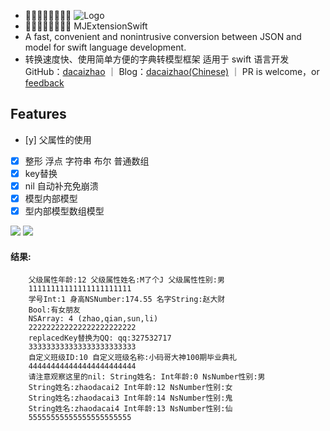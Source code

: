 - 💐💐💐💐💐💐💐💐
![Logo](https://static.oschina.net/uploads/user/593/1186234_100.jpeg?t=1480245299000)
- 💐💐💐💐💐💐💐💐
MJExtensionSwift
- A fast, convenient and nonintrusive conversion between JSON and model for swift language development.
- 转换速度快、使用简单方便的字典转模型框架 适用于 swift 语言开发
GitHub：[dacaizhao](https://github.com/dacaizhao) ｜ Blog：[dacaizhao(Chinese)](http://my.oschina.net/zhaodacai) ｜ PR is welcome，or [feedback](mailto:327532817@qq.com)

## Features
- [y] 父属性的使用
- [x] 整形 浮点 字符串 布尔 普通数组
- [x] key替换
- [x] nil 自动补充免崩溃
- [x] 模型内部模型
- [x] 型内部模型数组模型

![](https://github.com/dacaizhao/MJExtensionSwift/blob/master/MJExtensionSwift/Assets.xcassets/dict.imageset/dict.png?raw=true)
![](https://github.com/dacaizhao/MJExtensionSwift/blob/master/MJExtensionSwift/Assets.xcassets/func.imageset/func.png?raw=true)

#### 结果:
        父级属性年龄:12 父级属性姓名:M了个J 父级属性性别:男
        11111111111111111111111
        学号Int:1 身高NSNumber:174.55 名字String:赵大财
        Bool:有女朋友
        NSArray: 4 (zhao,qian,sun,li)
        222222222222222222222222
        replacedKey替换为QQ: qq:327532717
        333333333333333333333333
        自定义班级ID:10 自定义班级名称:小码哥大神100期毕业典礼
        444444444444444444444444
        请注意观察这里的nil: String姓名: Int年龄:0 NsNumber性别:男
        String姓名:zhaodacai2 Int年龄:12 NsNumber性别:女
        String姓名:zhaodacai3 Int年龄:14 NsNumber性别:鬼
        String姓名:zhaodacai4 Int年龄:13 NsNumber性别:仙
        55555555555555555555555
